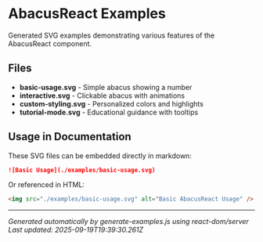 # AbacusReact Examples

Generated SVG examples demonstrating various features of the AbacusReact component.

## Files

- **basic-usage.svg** - Simple abacus showing a number
- **interactive.svg** - Clickable abacus with animations
- **custom-styling.svg** - Personalized colors and highlights
- **tutorial-mode.svg** - Educational guidance with tooltips

## Usage in Documentation

These SVG files can be embedded directly in markdown:

```markdown
![Basic Usage](./examples/basic-usage.svg)
```

Or referenced in HTML:

```html
<img src="./examples/basic-usage.svg" alt="Basic AbacusReact Usage" />
```

---

_Generated automatically by generate-examples.js using react-dom/server_
_Last updated: 2025-09-19T19:39:30.261Z_
